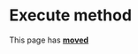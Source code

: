 # Execute method

This page has [**moved**](https://lib-docs.delphidabbler.com/AboutBox/3.6/API/TPJAboutBoxDlg-Execute)